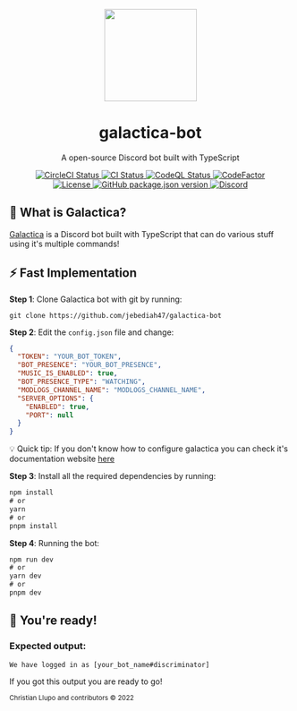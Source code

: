 <p align="center"><a href="https://github.com/jebediah47/galactica-bot"><img src="https://share.creavite.co/Zw3YHPDfydz0BE8D.gif" height="165"></a></p>

<h1 align="center">galactica-bot</h1>

<p align="center">A open-source Discord bot built with TypeScript</p>

<p align="center">
  <a href="https://app.circleci.com/pipelines/github/jebediah47/galactica-bot/">
    <img src="https://circleci.com/gh/jebediah47/galactica-bot.svg?style=svg" alt="CircleCI Status"></img>
  </a>
  <a href="https://github.com/jebediah47/galactica-bot/actions/workflows/node.js.yml">
    <img src="https://github.com/jebediah47/galactica-bot/actions/workflows/node.js.yml/badge.svg" alt="CI Status"></img>
  </a>
  <a href="https://github.com/jebediah47/galactica-bot/actions/workflows/codeql.yml">
  <img src="https://github.com/jebediah47/galactica-bot/actions/workflows/codeql.yml/badge.svg" alt="CodeQL Status"></img>
  </a>
  <a href="https://www.codefactor.io/repository/github/jebediah47/galactica-bot">
    <img src="https://www.codefactor.io/repository/github/jebediah47/galactica-bot/badge/main" alt="CodeFactor"></img>
  </a> </br>
  <a href="https://github.com/jebediah47/galactica-bot/blob/main/LICENSE">
    <img src="https://img.shields.io/github/license/jebediah47/galactica-bot" alt="License"></img>
  </a>
  <a href="https://github.com/jebediah47/galactica-bot/blob/main/package.json">
    <img src="https://img.shields.io/github/package-json/v/jebediah47/galactica-bot?color=red" alt="GitHub package.json version"></img>
  </a>
  <a href="https://discord.gg/nQd5HeD2xz">
    <img alt="Discord" src="https://img.shields.io/discord/982186992194433054?color=%235865F2&label=Discord%20Server&logo=Discord&logoColor=white"></img>
  </a>
</p>

## 💭 What is Galactica?

[Galactica](https://galacticabot.vercel.app/) is a Discord bot built with TypeScript that can do various stuff using it's multiple commands!

## ⚡️ Fast Implementation

**Step 1**: Clone Galactica bot with git by running:

`
git clone https://github.com/jebediah47/galactica-bot
`

**Step 2**: Edit the `config.json` file and change:

```json
{
  "TOKEN": "YOUR_BOT_TOKEN",
  "BOT_PRESENCE": "YOUR_BOT_PRESENCE",
  "MUSIC_IS_ENABLED": true,
  "BOT_PRESENCE_TYPE": "WATCHING",
  "MODLOGS_CHANNEL_NAME": "MODLOGS_CHANNEL_NAME",
  "SERVER_OPTIONS": {
    "ENABLED": true,
    "PORT": null
  }
}
```

💡 Quick tip: If you don't know how to configure galactica you can check it's documentation website [here](https://galacticabot.vercel.app/)

**Step 3**: Install all the required dependencies by running:

```css
npm install
# or
yarn
# or
pnpm install
```

**Step 4**: Running the bot:

```css
npm run dev
# or
yarn dev
# or
pnpm dev
```

## 🎉 You're ready!

### Expected output:

`
We have logged in as [your_bot_name#discriminator]
`

If you got this output you are ready to go!

<sup>Christian Llupo and contributors © 2022</sup>
